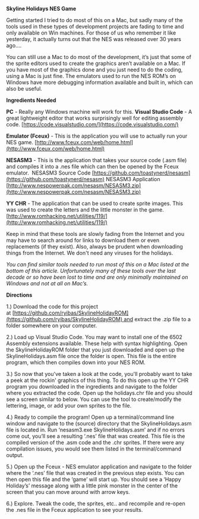 **Skyline Holidays NES Game**

Getting started I tried to do most of this on a Mac, but sadly many of the tools used in these types of development projects are fading to time and only available on Win machines. For those of us who remember it like yesterday, it actually turns out that the NES was released over 30 years ago....

You can still use a Mac to do most of the development, it’s just that some of the sprite editors used to create the graphics aren’t available on a Mac. If you have most of the graphics done and you just need to do the coding, using a Mac is just fine. The emulators used to run the NES ROM’s on Windows have more debugging information available and built in, which can also be useful.

**Ingredients Needed**

**PC** - Really any Windows machine will work for this.
**Visual Studio Code** - A great lightweight editor that works surprisingly well for editing assembly code.
        [https://code.visualstudio.com/](https://code.visualstudio.com/)

**Emulator (Fceux)** - This is the application you will use to actually run your NES game.
        [http://www.fceux.com/web/home.html](http://www.fceux.com/web/home.html)

**NESASM3** - This is the application that takes your source code (.asm file) and compiles it into a .nes file which can then be opened by the Fceux emulator. 
    NESASM3 Source Code [https://github.com/toastynerd/nesasm](https://github.com/toastynerd/nesasm)
    NESASM3 Application [http://www.nespowerpak.com/nesasm/NESASM3.zip](http://www.nespowerpak.com/nesasm/NESASM3.zip)

**YY CHR** - The application that can be used to create sprite images. This was used to create the letters and the little monster in the game.
    [http://www.romhacking.net/utilities/119/](http://www.romhacking.net/utilities/119/)

Keep in mind that these tools are slowly fading from the Internet and you may have to search around for links to download them or even replacements (if they exist). Also, always be prudent when downloading things from the Internet. We don't need any viruses for the holidays.

_You can find similar tools needed to run most of this on a Mac listed at the bottom of this article. Unfortunately many of these tools over the last decade or so have been lost to time and are only minimally maintained on Windows and not at all on Mac’s._

**Directions**

1.) Download the code for this project at [https://github.com/ryibas/SkylineHolidayROM](https://github.com/ryibas/SkylineHolidayROM) and extract the .zip file to a folder somewhere on your computer.

2.) Load up Visual Studio Code. You may want to install one of the 6502 Assembly extensions available. These help with syntax highlighting. Open the SkylineHolidayROM folder that you just downloaded and open up the SkylineHolidays.asm file once the folder is open. This file is the entire program, which then compiles down into your NES ROM.

3.) So now that you've taken a look at the code, you'll probably want to take a peek at the rockin' graphics of this thing. To do this open up the YY CHR program you downloaded in the ingredients and navigate to the folder where you extracted the code. Open up the holidays.chr file and you should see a screen similar to below. You can use the tool to create/modify the lettering, image, or add your own sprites to the file.

4.) Ready to compile the program! Open up a terminal/command line window and navigate to the (source) directory that the SkylineHolidays.asm file is located in. Run ‘nesasm3.exe SkylineHolidays.asm’ and if no errors come out, you’ll see a resulting ‘.nes’ file that was created. This file is the compiled version of the .asm code and the .chr sprites. If there were any compilation issues, you would see them listed in the terminal/command output.

5.) Open up the Fceux - NES emulator application and navigate to the folder where the ‘.nes’ file that was created in the previous step exists. You can then open this file and the ‘game’ will start up. You should see a ‘Happy Holiday’s’ message along with a little pink monster in the center of the screen that you can move around with arrow keys.

6.) Explore. Tweak the code, the sprites, etc.. and recompile and re-open the .nes file in the Fceux application to see your results. 